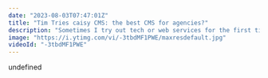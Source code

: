 ```yaml
---
date: "2023-08-03T07:47:01Z"
title: "Tim Tries caisy CMS: the best CMS for agencies?"
description: "Sometimes I try out tech or web services for the first time. I give feedback as I go, in real-time. This is the #TimTries Series. Agencies need specific features in the CMS they use for clients. caisy CMS seems to have all of them. In this Tim Tries video I'm looking at caisy to see if they indeed delivers.\n\ncaisy CMS: https://caisy.io/\n\nFollow me here:\nWebsite: https://timbenniks.dev\nTwitter: https://twitter.com/timbenniks\nGithub: https://github.com/timbenniks"
image: "https://i.ytimg.com/vi/-3tbdMF1PWE/maxresdefault.jpg"
videoId: "-3tbdMF1PWE"
---
```


undefined